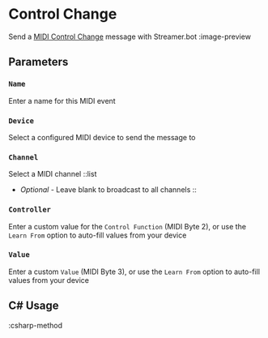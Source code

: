 # Control Change
Send a [MIDI Control Change](https://www.midi.org/specifications-old/item/table-3-control-change-messages-data-bytes-2) message with Streamer.bot
:image-preview

## Parameters
### `Name`
Enter a name for this MIDI event

### `Device`
Select a configured MIDI device to send the message to

### `Channel`
Select a MIDI channel
::list
- *Optional* - Leave blank to broadcast to all channels
::

### `Controller`
Enter a custom value for the `Control Function` (MIDI Byte 2), or use the `Learn From` option to auto-fill values from your device

### `Value`
Enter a custom `Value` (MIDI Byte 3), or use the `Learn From` option to auto-fill values from your device

## C# Usage
:csharp-method